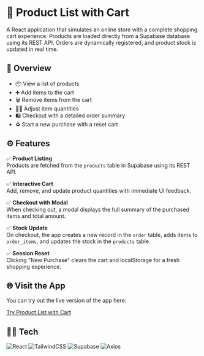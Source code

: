 # 🛒 Product List with Cart

A React application that simulates an online store with a complete shopping cart experience. Products are loaded directly from a Supabase database using its REST API. Orders are dynamically registered, and product stock is updated in real time.

## 📸 Overview

- 📦 View a list of products
- ➕ Add items to the cart
- 🗑️ Remove items from the cart
- 🔼🔽 Adjust item quantities
- 🛍️ Checkout with a detailed order summary
- ♻️ Start a new purchase with a reset cart


## ⚙️ Features

✅ **Product Listing**  
Products are fetched from the `products` table in Supabase using its REST API.

✅ **Interactive Cart**  
Add, remove, and update product quantities with immediate UI feedback.

✅ **Checkout with Modal**  
When checking out, a modal displays the full summary of the purchased items and total amount.

✅ **Stock Update**  
On checkout, the app creates a new record in the `order` table, adds items to `order_items`, and updates the stock in the `products` table.

✅ **Session Reset**  
Clicking "New Purchase" clears the cart and localStorage for a fresh shopping experience.

## 🌐 Visit the App

You can try out the live version of the app here:

[Try Product List with Cart](https://products-cart-omega.vercel.app/)

## 🧑‍💻 Tech

![React](https://img.shields.io/badge/react-%2320232a.svg?style=for-the-badge&logo=react&logoColor=%2361DAFB)
![TailwindCSS](https://img.shields.io/badge/tailwindcss-%2338B2AC.svg?style=for-the-badge&logo=tailwind-css&logoColor=white)
![Supabase](https://img.shields.io/badge/Supabase-3ECF8E?style=for-the-badge&logo=supabase&logoColor=white)
![Axios](https://img.shields.io/badge/Axios-5A29E4?style=for-the-badge&logo=axios&logoColor=white)
